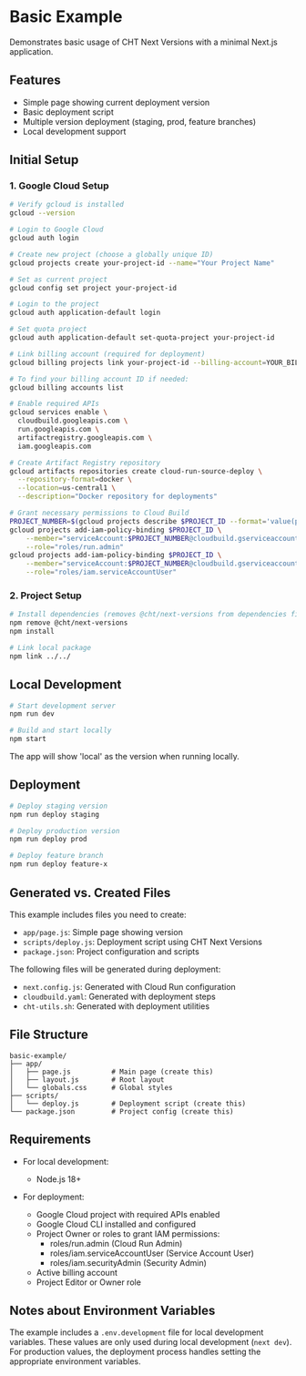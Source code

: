 # Basic Example

Demonstrates basic usage of CHT Next Versions with a minimal Next.js application.

## Features
- Simple page showing current deployment version
- Basic deployment script
- Multiple version deployment (staging, prod, feature branches)
- Local development support

## Initial Setup

### 1. Google Cloud Setup
```bash
# Verify gcloud is installed
gcloud --version

# Login to Google Cloud
gcloud auth login

# Create new project (choose a globally unique ID)
gcloud projects create your-project-id --name="Your Project Name"

# Set as current project
gcloud config set project your-project-id

# Login to the project
gcloud auth application-default login

# Set quota project
gcloud auth application-default set-quota-project your-project-id

# Link billing account (required for deployment)
gcloud billing projects link your-project-id --billing-account=YOUR_BILLING_ACCOUNT_ID

# To find your billing account ID if needed:
gcloud billing accounts list

# Enable required APIs
gcloud services enable \
  cloudbuild.googleapis.com \
  run.googleapis.com \
  artifactregistry.googleapis.com \
  iam.googleapis.com

# Create Artifact Registry repository
gcloud artifacts repositories create cloud-run-source-deploy \
  --repository-format=docker \
  --location=us-central1 \
  --description="Docker repository for deployments"

# Grant necessary permissions to Cloud Build
PROJECT_NUMBER=$(gcloud projects describe $PROJECT_ID --format='value(projectNumber)')
gcloud projects add-iam-policy-binding $PROJECT_ID \
    --member="serviceAccount:$PROJECT_NUMBER@cloudbuild.gserviceaccount.com" \
    --role="roles/run.admin"
gcloud projects add-iam-policy-binding $PROJECT_ID \
    --member="serviceAccount:$PROJECT_NUMBER@cloudbuild.gserviceaccount.com" \
    --role="roles/iam.serviceAccountUser"
```

### 2. Project Setup
```bash
# Install dependencies (removes @cht/next-versions from dependencies first)
npm remove @cht/next-versions
npm install

# Link local package
npm link ../../
```

## Local Development

```bash
# Start development server
npm run dev

# Build and start locally
npm start
```

The app will show 'local' as the version when running locally.

## Deployment

```bash
# Deploy staging version
npm run deploy staging

# Deploy production version
npm run deploy prod

# Deploy feature branch
npm run deploy feature-x
```

## Generated vs. Created Files

This example includes files you need to create:
- `app/page.js`: Simple page showing version
- `scripts/deploy.js`: Deployment script using CHT Next Versions
- `package.json`: Project configuration and scripts

The following files will be generated during deployment:
- `next.config.js`: Generated with Cloud Run configuration
- `cloudbuild.yaml`: Generated with deployment steps
- `cht-utils.sh`: Generated with deployment utilities

## File Structure
```
basic-example/
├── app/
│   ├── page.js          # Main page (create this)
│   ├── layout.js        # Root layout
│   └── globals.css      # Global styles
├── scripts/
│   └── deploy.js        # Deployment script (create this)
└── package.json         # Project config (create this)
```

## Requirements

- For local development:
  - Node.js 18+

- For deployment:
  - Google Cloud project with required APIs enabled
  - Google Cloud CLI installed and configured
  - Project Owner or roles to grant IAM permissions:
    - roles/run.admin (Cloud Run Admin)
    - roles/iam.serviceAccountUser (Service Account User)
    - roles/iam.securityAdmin (Security Admin)
  - Active billing account
  - Project Editor or Owner role

## Notes about Environment Variables
The example includes a `.env.development` file for local development variables. These values are only used during local development (`next dev`). For production values, the deployment process handles setting the appropriate environment variables.
